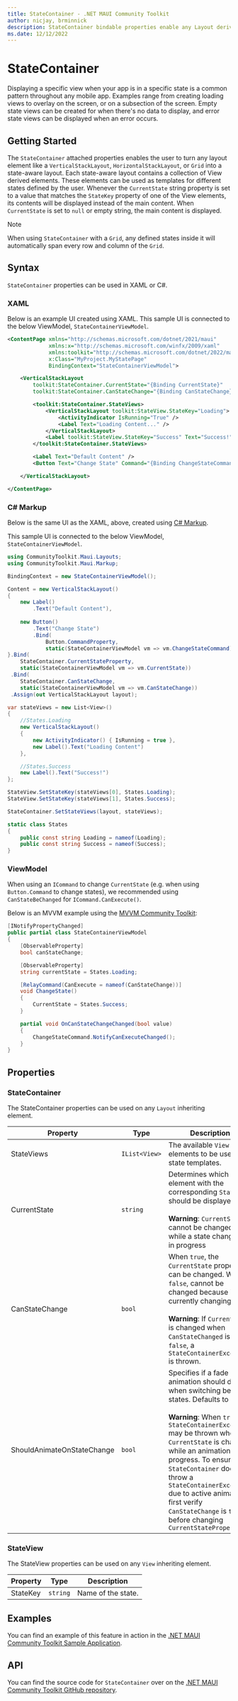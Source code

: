```yaml
---
title: StateContainer - .NET MAUI Community Toolkit
author: nicjay, brminnick
description: StateContainer bindable properties enable any Layout derived element to become state-aware
ms.date: 12/12/2022
---
```


# StateContainer

Displaying a specific view when your app is in a specific state is a common pattern throughout any mobile app. Examples range from creating loading views to overlay on the screen, or on a subsection of the screen. Empty state views can be created for when there's no data to display, and error state views can be displayed when an error occurs.

## Getting Started

The `StateContainer` attached properties enables the user to turn any layout element like a `VerticalStackLayout`, `HorizontalStackLayout`, or `Grid` into a state-aware layout. Each state-aware layout contains a collection of View derived elements. These elements can be used as templates for different states defined by the user. Whenever the `CurrentState` string property is set to a value that matches the `StateKey` property of one of the View elements, its contents will be displayed instead of the main content. When `CurrentState` is set to `null` or empty string, the main content is displayed.

> [!NOTE]
> When using `StateContainer` with a `Grid`, any defined states inside it will automatically span every row and column of the `Grid`.

## Syntax

`StateContainer` properties can be used in XAML or C#.

### XAML

Below is an example UI created using XAML. This sample UI is connected to the below ViewModel, `StateContainerViewModel`.

```xml
<ContentPage xmlns="http://schemas.microsoft.com/dotnet/2021/maui"
             xmlns:x="http://schemas.microsoft.com/winfx/2009/xaml"
             xmlns:toolkit="http://schemas.microsoft.com/dotnet/2022/maui/toolkit"
             x:Class="MyProject.MyStatePage"
             BindingContext="StateContainerViewModel">

    <VerticalStackLayout 
        toolkit:StateContainer.CurrentState="{Binding CurrentState}"
        toolkit:StateContainer.CanStateChange="{Binding CanStateChange}">

        <toolkit:StateContainer.StateViews>
            <VerticalStackLayout toolkit:StateView.StateKey="Loading">
                <ActivityIndicator IsRunning="True" />
                <Label Text="Loading Content..." />
            </VerticalStackLayout>
            <Label toolkit:StateView.StateKey="Success" Text="Success!" />
        </toolkit:StateContainer.StateViews>

        <Label Text="Default Content" />
        <Button Text="Change State" Command="{Binding ChangeStateCommand}" />

    </VerticalStackLayout>

</ContentPage>
```

### C# Markup

Below is the same UI as the XAML, above, created using [C# Markup](https://learn.microsoft.com/dotnet/communitytoolkit/maui/markup/markup).

This sample UI is connected to the below ViewModel, `StateContainerViewModel`.

```csharp
using CommunityToolkit.Maui.Layouts;
using CommunityToolkit.Maui.Markup;

BindingContext = new StateContainerViewModel();

Content = new VerticalStackLayout()
{
    new Label()
        .Text("Default Content"),
    
    new Button()
        .Text("Change State")
        .Bind(
            Button.CommandProperty,
            static(StateContainerViewModel vm => vm.ChangeStateCommand))
}.Bind(
    StateContainer.CurrentStateProperty,
    static(StateContainerViewModel vm => vm.CurrentState))
 .Bind(
    StateContainer.CanStateChange,
    static(StateContainerViewModel vm => vm.CanStateChange))
 .Assign(out VerticalStackLayout layout);

var stateViews = new List<View>()
{
    //States.Loading
    new VerticalStackLayout()
    {
        new ActivityIndicator() { IsRunning = true },
        new Label().Text("Loading Content")
    },

    //States.Success
    new Label().Text("Success!")
};

StateView.SetStateKey(stateViews[0], States.Loading);
StateView.SetStateKey(stateViews[1], States.Success);

StateContainer.SetStateViews(layout, stateViews);

static class States
{
    public const string Loading = nameof(Loading);
    public const string Success = nameof(Success);
}
```

### ViewModel

When using an `ICommand` to change `CurrentState` (e.g. when using `Button.Command` to change states),
we recommended using `CanStateBeChanged` for `ICommand.CanExecute()`. 

Below is an MVVM example using the [MVVM Community Toolkit](https://learn.microsoft.com/windows/communitytoolkit/mvvm/introduction):

```cs
[INotifyPropertyChanged]
public partial class StateContainerViewModel
{
    [ObservableProperty]
    bool canStateChange;

    [ObservableProperty]
    string currentState = States.Loading;

    [RelayCommand(CanExecute = nameof(CanStateChange))]
    void ChangeState()
    {
        CurrentState = States.Success;
    }

    partial void OnCanStateChangeChanged(bool value)
	{
		ChangeStateCommand.NotifyCanExecuteChanged();
	}
}
```

## Properties

### StateContainer

The StateContainer properties can be used on any `Layout` inheriting element.

| Property | Type | Description |
|--------------------------|-------------|--------------------------------------------------------------------------------------|
| StateViews | `IList<View>` | The available `View` elements to be used as state templates. |
| CurrentState | `string` | Determines which `View` element with the corresponding `StateKey` should be displayed. <br/><br/> **Warning**: `CurrentState` cannot be changed while a state change is in progress |
| CanStateChange | `bool` | When `true`, the `CurrentState` property can be changed. When `false`, cannot be changed because it is currently changing. <br/><br/> **Warning**: If `CurrentState` is changed when `CanStateChanged` is `false`, a `StateContainerException` is thrown. |
| ShouldAnimateOnStateChange | `bool` | Specifies if a fade out/in animation should display when switching between states. Defaults to `false`. <br/><br/>**Warning**: When `true`, a `StateContainerException` may be thrown when `CurrentState` is changed while an animation is in progress. To ensure `StateContainer` does not throw a `StateContainerException` due to active animations, first verify `CanStateChange` is `true` before changing `CurrentStateProperty` |

### StateView

The StateView properties can be used on any `View` inheriting element.

| Property | Type | Description |
|--------|--------|------------------|
| StateKey | `string` | Name of the state. |

## Examples

You can find an example of this feature in action in the [.NET MAUI Community Toolkit Sample Application](https://github.com/CommunityToolkit/Maui/blob/main/samples/CommunityToolkit.Maui.Sample/Pages/Layouts/).

## API

You can find the source code for `StateContainer` over on the [.NET MAUI Community Toolkit GitHub repository](https://github.com/CommunityToolkit/Maui/tree/main/src/CommunityToolkit.Maui/Layouts/StateContainer).
